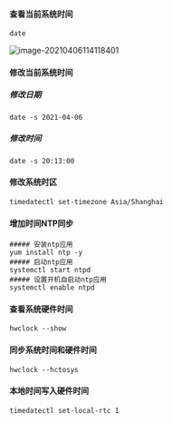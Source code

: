 #### 查看当前系统时间

```shell
date
```

![image-20210406114118401](https://typroa12138.oss-cn-hangzhou.aliyuncs.com/image/2021/04/2021040611411818.png)



#### 修改当前系统时间

##### 修改日期

```shell
date -s 2021-04-06
```



##### 修改时间

```shell
date -s 20:13:00
```



#### 修改系统时区

```
timedatectl set-timezone Asia/Shanghai
```



#### 增加时间NTP同步

```shell
##### 安装ntp应用
yum install ntp -y
##### 启动ntp应用
systemctl start ntpd
##### 设置开机自启动ntp应用
systemctl enable ntpd
```



#### 查看系统硬件时间

```shell
hwclock --show
```



#### 同步系统时间和硬件时间

```shell
hwclock --hctosys
```



#### 本地时间写入硬件时间

```shell
timedatectl set-local-rtc 1
```

